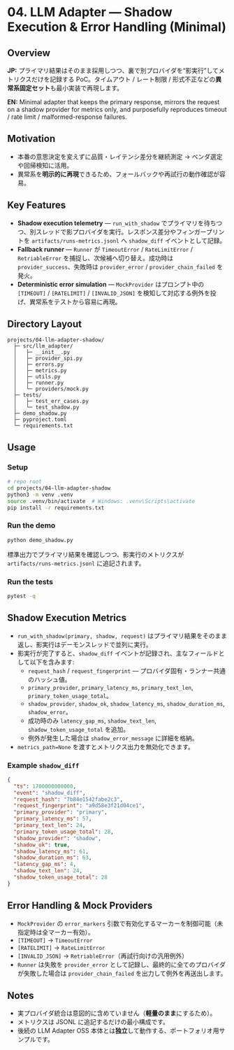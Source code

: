# 04. LLM Adapter — Shadow Execution & Error Handling (Minimal)

## Overview

**JP:** プライマリ結果はそのまま採用しつつ、裏で別プロバイダを“影実行”してメトリクスだけを記録する PoC。タイムアウト / レート制限 / 形式不正などの**異常系固定セット**も最小実装で再現します。

**EN:** Minimal adapter that keeps the primary response, mirrors the request on a shadow provider for metrics only, and purposefully reproduces timeout / rate limit / malformed-response failures.

## Motivation

- 本番の意思決定を変えずに品質・レイテンシ差分を継続測定 → ベンダ選定や回帰検知に活用。
- 異常系を**明示的に再現**できるため、フォールバックや再試行の動作確認が容易。

## Key Features

- **Shadow execution telemetry** — `run_with_shadow` でプライマリを待ちつつ、別スレッドで影プロバイダを実行。レスポンス差分やフィンガープリントを `artifacts/runs-metrics.jsonl` へ `shadow_diff` イベントとして記録。
- **Fallback runner** — `Runner` が `TimeoutError` / `RateLimitError` / `RetriableError` を捕捉し、次候補へ切り替え。成功時は `provider_success`、失敗時は `provider_error` / `provider_chain_failed` を発火。
- **Deterministic error simulation** — `MockProvider` はプロンプト中の `[TIMEOUT]` / `[RATELIMIT]` / `[INVALID_JSON]` を検知して対応する例外を投げ、異常系をテストから容易に再現。

## Directory Layout

```
projects/04-llm-adapter-shadow/
  ├─ src/llm_adapter/
  │   ├─ __init__.py
  │   ├─ provider_spi.py
  │   ├─ errors.py
  │   ├─ metrics.py
  │   ├─ utils.py
  │   ├─ runner.py
  │   └─ providers/mock.py
  ├─ tests/
  │   ├─ test_err_cases.py
  │   └─ test_shadow.py
  ├─ demo_shadow.py
  ├─ pyproject.toml
  └─ requirements.txt
```

## Usage

### Setup

```bash
# repo root
cd projects/04-llm-adapter-shadow
python3 -m venv .venv
source .venv/bin/activate  # Windows: .venv\Scripts\activate
pip install -r requirements.txt
```

### Run the demo

```bash
python demo_shadow.py
```

標準出力でプライマリ結果を確認しつつ、影実行のメトリクスが `artifacts/runs-metrics.jsonl` に追記されます。

### Run the tests

```bash
pytest -q
```

## Shadow Execution Metrics

- `run_with_shadow(primary, shadow, request)` はプライマリ結果をそのまま返し、影実行はデーモンスレッドで並列に実行。
- 影実行が完了すると、`shadow_diff` イベントが記録され、主なフィールドとして以下を含みます:
  - `request_hash` / `request_fingerprint` — プロバイダ固有・ランナー共通のハッシュ値。
  - `primary_provider`, `primary_latency_ms`, `primary_text_len`, `primary_token_usage_total`。
  - `shadow_provider`, `shadow_ok`, `shadow_latency_ms`, `shadow_duration_ms`, `shadow_error`。
  - 成功時のみ `latency_gap_ms`, `shadow_text_len`, `shadow_token_usage_total` を追加。
  - 例外が発生した場合は `shadow_error_message` に詳細を格納。
- `metrics_path=None` を渡すとメトリクス出力を無効化できます。

### Example `shadow_diff`

```json
{
  "ts": 1700000000000,
  "event": "shadow_diff",
  "request_hash": "7b84e1542fabe2c3",
  "request_fingerprint": "a9d58e3f21d04ce1",
  "primary_provider": "primary",
  "primary_latency_ms": 57,
  "primary_text_len": 24,
  "primary_token_usage_total": 28,
  "shadow_provider": "shadow",
  "shadow_ok": true,
  "shadow_latency_ms": 61,
  "shadow_duration_ms": 63,
  "latency_gap_ms": 4,
  "shadow_text_len": 24,
  "shadow_token_usage_total": 28
}
```

## Error Handling & Mock Providers

- `MockProvider` の `error_markers` 引数で有効化するマーカーを制御可能（未指定時は全マーカー有効）。
- `[TIMEOUT]` → `TimeoutError`
- `[RATELIMIT]` → `RateLimitError`
- `[INVALID_JSON]` → `RetriableError`（再試行向けの汎用例外）
- `Runner` は失敗を `provider_error` として記録し、最終的に全てのプロバイダが失敗した場合は `provider_chain_failed` を出力して例外を再送出します。

## Notes

- 実プロバイダ統合は意図的に含めていません（**軽量のまま**にするため）。
- メトリクスは JSONL に追記するだけの最小構成です。
- 後続の LLM Adapter OSS 本体とは**独立**して動作する、ポートフォリオ用サンプルです。

